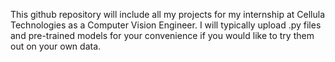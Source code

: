 This github repository will include all my projects for my internship at Cellula Technologies as a Computer Vision Engineer.
I will typically upload .py files and pre-trained models for your convenience if you would like to try them out on your own data.
